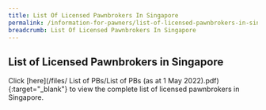 ```yaml
---
title: List Of Licensed Pawnbrokers In Singapore
permalink: /information-for-pawners/list-of-licensed-pawnbrokers-in-singapore/
breadcrumb: List Of Licensed Pawnbrokers In Singapore
---
```

List of Licensed Pawnbrokers in Singapore
---
Click [here](/files/
List of PBs/List of PBs (as at 1 May 2022).pdf){:target="_blank"} to view the complete list of licensed pawnbrokers in Singapore.